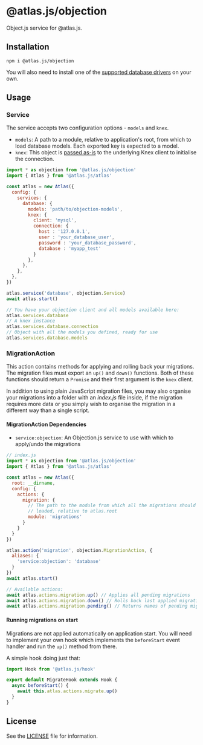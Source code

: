 # @atlas.js/objection

Object.js service for @atlas.js.

## Installation

`npm i @atlas.js/objection`

You will also need to install one of the [supported database drivers][knex-db-drivers] on your own.

## Usage

### Service

The service accepts two configuration options - `models` and `knex`.

- `models`: A path to a module, relative to application's root, from which to load database models. Each exported key is expected to a model.
- `knex`: This object is [passed as-is][knex-config] to the underlying Knex client to initialise the connection.

```js
import * as objection from '@atlas.js/objection'
import { Atlas } from '@atlas.js/atlas'

const atlas = new Atlas({
  config: {
    services: {
      database: {
        models: 'path/to/objection-models',
        knex: {
          client: 'mysql',
          connection: {
            host : '127.0.0.1',
            user : 'your_database_user',
            password : 'your_database_password',
            database : 'myapp_test'
          }
        },
      },
    },
  },
})

atlas.service('database', objection.Service)
await atlas.start()

// You have your objection client and all models available here:
atlas.services.database
// A knex instance
atlas.services.database.connection
// Object with all the models you defined, ready for use
atlas.services.database.models
```

### MigrationAction

This action contains methods for applying and rolling back your migrations. The migration files must export an `up()` and `down()` functions. Both of these functions should return a `Promise` and their first argument is the `knex` client.

In addition to using plain JavaScript migration files, you may also organise your migrations into a folder with an _index.js_ file inside, if the migration requires more data or you simply wish to organise the migration in a different way than a single script.

#### MigrationAction Dependencies

- `service:objection`: An Objection.js service to use with which to apply/undo the migrations

```js
// index.js
import * as objection from '@atlas.js/objection'
import { Atlas } from '@atlas.js/atlas'

const atlas = new Atlas({
  root: __dirname,
  config: {
    actions: {
      migration: {
        // The path to the module from which all the migrations should be
        // loaded, relative to atlas.root
        module: 'migrations'
      }
    }
  }
})

atlas.action('migration', objection.MigrationAction, {
  aliases: {
    'service:objection': 'database'
  }
})
await atlas.start()

// Available actions:
await atlas.actions.migration.up() // Applies all pending migrations
await atlas.actions.migration.down() // Rolls back last applied migration
await atlas.actions.migration.pending() // Returns names of pending migrations
```

#### Running migrations on start

Migrations are not applied automatically on application start. You will need to implement your own hook which implements the `beforeStart` event handler and run the `up()` method from there.

A simple hook doing just that:

```js
import Hook from '@atlas.js/hook'

export default MigrateHook extends Hook {
  async beforeStart() {
    await this.atlas.actions.migrate.up()
  }
}
```

## License

See the [LICENSE](LICENSE) file for information.

[knex-db-drivers]: http://knexjs.org/#Installation-node
[knex-config]: http://knexjs.org/#Installation-client
